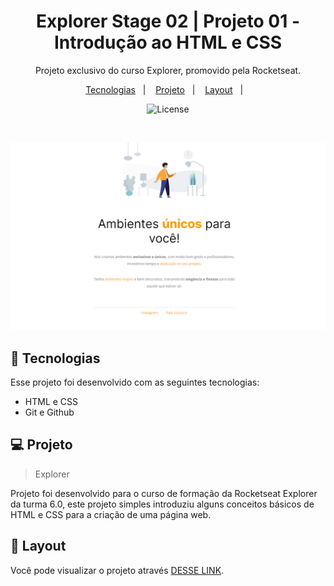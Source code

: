 <h1 align="center"> Explorer Stage 02 | Projeto 01 - Introdução ao HTML e CSS </h1>

<p align="center">
Projeto exclusivo do curso Explorer, promovido pela Rocketseat.
</p>

<p align="center">
  <a href="#-tecnologias">Tecnologias</a>&nbsp;&nbsp;&nbsp;|&nbsp;&nbsp;&nbsp;
  <a href="#-projeto">Projeto</a>&nbsp;&nbsp;&nbsp;|&nbsp;&nbsp;&nbsp;
  <a href="#-layout">Layout</a>&nbsp;&nbsp;&nbsp;|&nbsp;&nbsp;&nbsp;
</p>

<p align="center">
  <img alt="License" src="https://www.rocketseat.com.br/assets/logos/rocketseat.svg">
</p>

<br>

![preview](preview.png)

## 🚀 Tecnologias

Esse projeto foi desenvolvido com as seguintes tecnologias:

- HTML e CSS
- Git e Github

## 💻 Projeto

> Explorer

Projeto foi desenvolvido para o curso de formação da Rocketseat Explorer da turma 6.0, este projeto simples introduziu alguns conceitos básicos de HTML e CSS para a criação de uma página web.

## 🔖 Layout

Você pode visualizar o projeto através [DESSE LINK](https://explorer-stage2-pj1.vercel.app/).
